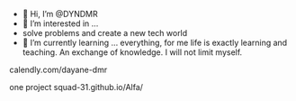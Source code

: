 - 👋 Hi, I’m @DYNDMR
- 👀 I’m interested in ... 
- solve problems and create a new tech world
- 🌱 I’m currently learning ... 
everything, for me life is exactly learning and teaching. An exchange of knowledge. I will not limit myself.

calendly.com/dayane-dmr
<!---
DYNDMR/DYNDMR is a ✨ special ✨ repository because its `README.md` (this file) appears on your GitHub profile.
You can click the Preview link to take a look at your changes.
--->
one project squad-31.github.io/Alfa/

